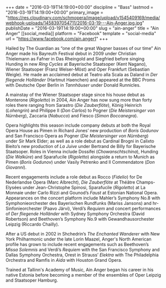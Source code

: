 +++
date = "2016-03-19T14:19:00+00:00"
discipline = "Bass"
lastmod = "2016-03-19T14:19:00+00:00"
primary_image = "https://res.cloudinary.com/schmopera/image/upload/v1545409169/media/webhook-uploads/1458397054711/2016-03-19---Ain-Anger.jpg.jpg"
publishDate = "2016-03-19T14:19:00+00:00"
slug = "ain-anger"
title = "Ain Anger"
[[social_media]]
platform = "Facebook"
template = "social-media"
url = "https://www.facebook.com/ain.anger1"
+++

Hailed by The Guardian as “one of the great Wagner basses of our time” Ain Anger made his Bayreuth Festival debut in 2009 under Christian Thielemann as Fafner in Das Rheingold and Siegfried before singing Hunding in new *Ring Cycles* at Bayerische Staatsoper (Kent Nagano), Wiener Staatsoper (Franz Welser-Möst) and Oper Frankfurt (Sebastian Weigle). He made an acclaimed debut at Teatro alla Scala as Daland in *Der fliegende Holländer* (Hartmut Haenchen) and appeared at the BBC Proms with Deutsche Oper Berlin in *Tannhäuser* under Donald Runnicles.

A mainstay of the Wiener Staatsoper stage since his house debut as Monterone (*Rigoletto*) in 2004, Ain Anger has now sung more than forty roles there ranging from Sarastro (*Die Zauberflöte*), König Heinrich (*Lohengrin*) and Philippe II (*Don Carlos*) to Pogner (*Die Meistersinger von Nürnberg*), Zaccaria (*Nabucco*) and Fiesco (*Simon Boccanegra*). 

Opera highlights this season include company debuts at both the Royal Opera House as Pimen in Richard Jones’ new production of *Boris Godunov* and San Francisco Opera as Pogner (*Die Meistersinger von Nürnberg*) under Sir Mark Elder; as well as a role debut as Cardinal Brogni in Calixto Bieito’s new production of *La Juive* under Bertrand de Billy for Bayerische Staatsoper. Roles in Vienna include Dossifei (*Chowanschtschina*), Hunding (*Die Walküre*) and Sparafucile (*Rigoletto*) alongside a return to Munich as Pimen (*Boris Godunov*) under Vasily Petrenko and Il Commendatore (*Don Giovanni*).

Recent engagements include a role debut as Rocco (*Fidelio*) for De Nederlandse Opera (Marc Albrecht), *Die Zauberflöte* at Théâtre Champs-Elysées under Jean-Christophe Spinosi, Sparafucile (*Rigoletto*) at La Monnaie under Carlo Rizzi and Gounod’s *Faust* at Estonian National Opera. Appearances on the concert platform include Mahler’s Symphony No.8 with Symphonieorchester des Bayerischen Rundfunks (Mariss Jansons) and hr-Sinfonieorchester (Paavo Järvi), Verdi’s *Requiem* and concert performances of *Der fliegende Holländer* with Sydney Symphony Orchestra (David Robertson) and Beethoven’s Symphony No.9 with Gewandhausorchester Leipzig (Riccardo Chailly).

After a US debut in 2002 in Shchedrin’s *The Enchanted Wanderer* with New York Philharmonic under the late Lorin Maazel, Anger's North American profile has grown to include recent engagements such as Beethoven’s *Missa Solemnis* and Verdi’s *Requiem* with the San Francisco Symphony and Dallas Symphony Orchestra, Orest in Strauss’ *Elektra* with The Philadelphia Orchestra and Ramfis in *Aida* with Houston Grand Opera. 

Trained at Tallinn's Academy of Music, Ain Anger began his career in his native Estonia before becoming a member of the ensembles of Oper Leipzig and Staatsoper Hamburg.

